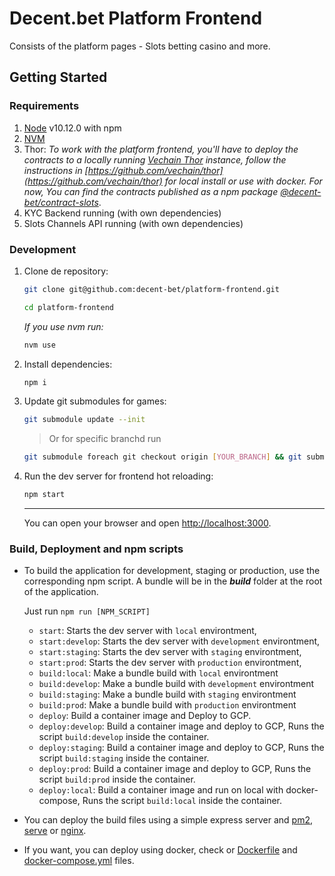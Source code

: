 # Decent.bet Platform Frontend

Consists of the platform pages - Slots betting casino and more.

## Getting Started

### Requirements

1. [Node](https://nodejs.org) v10.12.0 with npm
2. [NVM](https://github.com/creationix/nvm)
3. Thor:
   _To work with the platform frontend, you'll have to deploy the contracts to a locally running [Vechain Thor](https://github.com/vechain/thor) instance, follow the instructions in [https://github.com/vechain/thor](https://github.com/vechain/thor) for local install or use with docker. For now, You can find the contracts published as a npm package [@decent-bet/contract-slots](https://www.npmjs.com/package/@decent-bet/contract-slots)_.
4. KYC Backend running (with own dependencies)
5. Slots Channels API running (with own dependencies)

### Development

1. Clone de repository:
    ```bash
    git clone git@github.com:decent-bet/platform-frontend.git
    ```
    ```bash
    cd platform-frontend
    ```
    _If you use nvm run:_
    ```bash
    nvm use
    ```
2. Install dependencies:

    ```bash
    npm i
    ```

3. Update git submodules for games:
    ```bash
    git submodule update --init
    ```
    > Or for specific branchd run
    ```bash
    git submodule foreach git checkout origin [YOUR_BRANCH] && git submodule foreach git pull origin [YOUR_BRANCH]
    ```
4. Run the dev server for frontend hot reloading:

    ```bash
    npm start
    ```

    ***

    You can open your browser and open [http://localhost:3000](http://localhost:3000).

### Build, Deployment and npm scripts

-   To build the application for development, staging or production, use the corresponding npm script. A bundle will be in the **_build_** folder at the root of the application.

    Just run `npm run [NPM_SCRIPT]`

    -   `start`: Starts the dev server with `local` environtment,
    -   `start:develop`: Starts the dev server with `development` environtment,
    -   `start:staging`: Starts the dev server with `staging` environtment,
    -   `start:prod`: Starts the dev server with `production` environtment,
    -   `build:local`: Make a bundle build with `local` environtment
    -   `build:develop`: Make a bundle build with `development` environtment
    -   `build:staging`: Make a bundle build with `staging` environtment
    -   `build:prod`: Make a bundle build with `production` environtment
    -   `deploy`: Build a container image and Deploy to GCP.
    -   `deploy:develop`: Build a container image and deploy to GCP, Runs the script `build:develop` inside the container.
    -   `deploy:staging`: Build a container image and deploy to GCP, Runs the script `build:staging` inside the container.
    -   `deploy:prod`: Build a container image and deploy to GCP, Runs the script `build:prod` inside the container.
    -   `deploy:local`: Build a container image and run on local with docker-compose, Runs the script `build:local` inside the container.

-   You can deploy the build files using a simple express server and [pm2](https://github.com/Unitech/pm2), [serve](https://github.com/zeit/serve) or [nginx](https://nginx.org/).

-   If you want, you can deploy using docker, check or [Dockerfile](Dockerfile) and [docker-compose.yml](docker-compose.yml) files.
